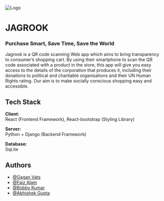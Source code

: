 
![Logo](https://socialify.git.ci/gaganvats-05/Jagrook/image?description=1&descriptionEditable=Built%20with%20Django%20%2B%20React&font=Source%20Code%20Pro&forks=1&logo=https%3A%2F%2Fres.cloudinary.com%2Fdgg6izgtw%2Fimage%2Fupload%2Fv1649550211%2Fjagrook-logos_white_nxkmph.png&pattern=Plus&stargazers=1&theme=Dark)


# JAGROOK

### Purchase Smart, Save Time, Save the World 

Jagrook is a QR code scanning Web app which aims to bring transparency to consumer’s shopping cart.
By using their smartphone to scan the QR code associated with a product in the store, this app will give you easy access to the details of the corporation that produces it, including their donations to political and charitable organisations and their UN Human Rights rating.
Our aim is to make socially conscious shopping easy and accessible.




## Tech Stack

**Client:** \
React (Frontend Framework),
React-bootstrap (Styling Library)

**Server:** \
Python + Django (Backend Framework)

**Database:**  
SqLite 


## Authors

- [@Gagan Vats](https://www.github.com/gaganvats-05)
- [@Faiz Alam](https://www.github.com/faizalam)
- [@Bobby Kumar](https://www.github.com/kashyap1905)
- [@Abhishek Gupta](https://www.github.com/Im-Abhi)


